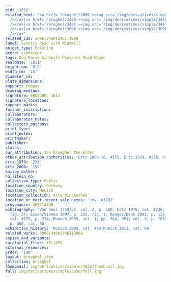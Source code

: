 ```yaml
---
pid: '3056'
related_html: "<a href='/brughel/3006'><img src='/img/derivatives/simple/3006/thumbnail.jpg'
  /></a>|<a href='/brughel/3460'><img src='/img/derivatives/simple/3460/thumbnail.jpg'
  /></a>|<a href='/brughel/3461'><img src='/img/derivatives/simple/3461/thumbnail.jpg'
  /></a>|<a href='/brughel/3008'><img src='/img/derivatives/simple/3008/thumbnail.jpg'
  /></a>"
related_ids: 3006|3460|3461|3008
label: Country Road with Windmill
object_type: Painting
genre: Landscape
tags: Dog Horse Windmill Peasants Road Wagon
realdate: '1611'
height_cm: '9.5'
width_cm: '15'
diameter_cm: 
plate_dimensions: 
support: Copper
drawing_medium: 
signature: BRUEGHEL 1611
signature_location: 
support_marks: 
further_inscription: 
collaborators: 
collaborator_notes: 
collectors_patrons: 
print_type: 
print_notes: 
printmaker: 
publisher: 
states: 
our_attribution: Jan Brueghel the Elder
other_attribution_authorities: 'Ertz 2008-10, #155, Ertz 1979, #236, Honig database'
ertz_1979: '236'
ertz_2008: '155'
bailey_walker: 
hollstein_no: 
collection_type: Public
location_country: Germany
location_city: Munich
location_collection: Alte Pinakothek
location_or_most_recent_sale_notes: 'inv. #1892'
provenance: 4897|4898
bibliography: 'Van Gool 1750/51, vol. 2, p. 560; Ertz 1979, cat. #236, pp. 66, 597,
  fig. 37; Essen/Vienna 1997, p. 233, fig. 1; Renger/Denk 2002, p. 124; Ertz 2008-10,
  cat. #155, p. 324; Munich 2009, vol. 1, pp. 264, 361; vol. 2, p. 186; Munich 2013,
  p. 300, cat. 60'
exhibition_history: 'Munich 2009, cat. #60|Munich 2013, cat. 60'
related_works: 3006|3460|3461|3008
copies_and_variants: 
curatorial_files: 491|492
external_resources: 
order: '148'
layout: brueghel_item
collection: brueghel
thumbnail: img/derivatives/simple/3056/thumbnail.jpg
full: img/derivatives/simple/3056/full.jpg
---
```

